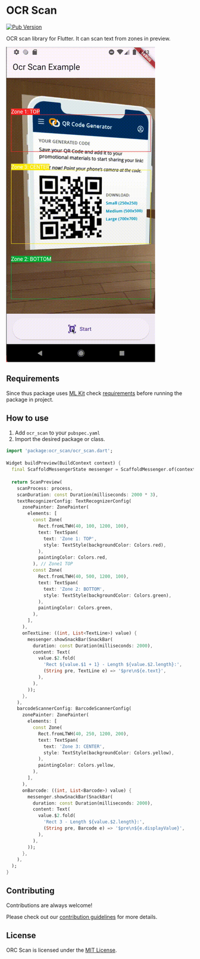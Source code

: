 # OCR Scan

[![Pub Version](https://img.shields.io/pub/v/ocr_scan)](https://pub.dev/packages/ocr_scan)

OCR scan library for Flutter. It can scan text from zones in preview.

![Demo](./doc/demo.gif)

## Requirements

Since thus package uses [ML Kit](https://pub.dev/packages/google_mlkit_commons) check [requirements](https://github.com/bharat-biradar/Google-Ml-Kit-plugin#requirements) before running the package in project.


## How to use

1. Add `ocr_scan` to your `pubspec.yaml`
2. Import the desired package or class.

```dart
import 'package:ocr_scan/ocr_scan.dart';

Widget buildPreview(BuildContext context) {
  final ScaffoldMessengerState messenger = ScaffoldMessenger.of(context);

  return ScanPreview(
    scanProcess: process,
    scanDuration: const Duration(milliseconds: 2000 * 3),
    textRecognizerConfig: TextRecognizerConfig(
      zonePainter: ZonePainter(
        elements: [
          const Zone(
            Rect.fromLTWH(40, 100, 1200, 100),
            text: TextSpan(
              text: 'Zone 1: TOP',
              style: TextStyle(backgroundColor: Colors.red),
            ),
            paintingColor: Colors.red,
          ), // Zone1 TOP
          const Zone(
            Rect.fromLTWH(40, 500, 1200, 100),
            text: TextSpan(
              text: 'Zone 2: BOTTOM',
              style: TextStyle(backgroundColor: Colors.green),
            ),
            paintingColor: Colors.green,
          ),
        ],
      ),
      onTextLine: ((int, List<TextLine>) value) {
        messenger.showSnackBar(SnackBar(
          duration: const Duration(milliseconds: 2000),
          content: Text(
            value.$2.fold(
              'Rect ${value.$1 + 1} - Length ${value.$2.length}:',
              (String pre, TextLine e) => '$pre\n${e.text}',
            ),
          ),
        ));
      },
    ),
    barcodeScannerConfig: BarcodeScannerConfig(
      zonePainter: ZonePainter(
        elements: [
          const Zone(
            Rect.fromLTWH(40, 250, 1200, 200),
            text: TextSpan(
              text: 'Zone 3: CENTER',
              style: TextStyle(backgroundColor: Colors.yellow),
            ),
            paintingColor: Colors.yellow,
          ),
        ],
      ),
      onBarcode: ((int, List<Barcode>) value) {
        messenger.showSnackBar(SnackBar(
          duration: const Duration(milliseconds: 2000),
          content: Text(
            value.$2.fold(
              'Rect 3 - Length ${value.$2.length}:',
              (String pre, Barcode e) => '$pre\n${e.displayValue}',
            ),
          ),
        ));
      },
    ),
  );
}
```

## Contributing

Contributions are always welcome!

Please check out our [contribution guidelines](https://github.com/development707/ocr_scan_flutter/blob/main/doc/CONTRIBUTING.md) for more details.

## License

ORC Scan is licensed under the [MIT License](https://github.com/development707/ocr_scan_flutter/blob/main/LICENSE).
